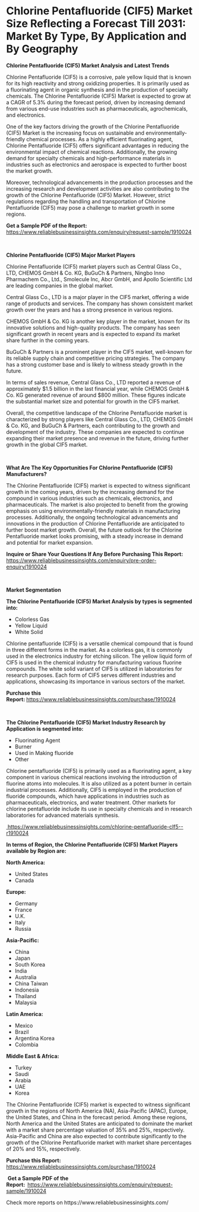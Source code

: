 <p><h1>Chlorine Pentafluoride (ClF5) Market Size Reflecting a Forecast Till 2031: Market By Type, By Application and By Geography</h1></p><p><strong>Chlorine Pentafluoride (ClF5) Market Analysis and Latest Trends</strong></p>
<p><p>Chlorine Pentafluoride (ClF5) is a corrosive, pale yellow liquid that is known for its high reactivity and strong oxidizing properties. It is primarily used as a fluorinating agent in organic synthesis and in the production of specialty chemicals. The Chlorine Pentafluoride (ClF5) Market is expected to grow at a CAGR of 5.3% during the forecast period, driven by increasing demand from various end-use industries such as pharmaceuticals, agrochemicals, and electronics.</p><p>One of the key factors driving the growth of the Chlorine Pentafluoride (ClF5) Market is the increasing focus on sustainable and environmentally-friendly chemical processes. As a highly efficient fluorinating agent, Chlorine Pentafluoride (ClF5) offers significant advantages in reducing the environmental impact of chemical reactions. Additionally, the growing demand for specialty chemicals and high-performance materials in industries such as electronics and aerospace is expected to further boost the market growth.</p><p>Moreover, technological advancements in the production processes and the increasing research and development activities are also contributing to the growth of the Chlorine Pentafluoride (ClF5) Market. However, strict regulations regarding the handling and transportation of Chlorine Pentafluoride (ClF5) may pose a challenge to market growth in some regions.</p></p>
<p><strong>Get a Sample PDF of the Report:&nbsp;</strong> <a href="https://www.reliablebusinessinsights.com/enquiry/request-sample/1910024">https://www.reliablebusinessinsights.com/enquiry/request-sample/1910024</a></p>
<p>&nbsp;</p>
<p><strong>Chlorine Pentafluoride (ClF5) Major Market Players</strong></p>
<p><p>Chlorine Pentafluoride (ClF5) market players such as Central Glass Co., LTD, CHEMOS GmbH & Co. KG, BuGuCh & Partners, Ningbo Inno Pharmachem Co., Ltd., Smolecule Inc, Abcr GmbH, and Apollo Scientific Ltd are leading companies in the global market.</p><p>Central Glass Co., LTD is a major player in the ClF5 market, offering a wide range of products and services. The company has shown consistent market growth over the years and has a strong presence in various regions.</p><p>CHEMOS GmbH & Co. KG is another key player in the market, known for its innovative solutions and high-quality products. The company has seen significant growth in recent years and is expected to expand its market share further in the coming years.</p><p>BuGuCh & Partners is a prominent player in the ClF5 market, well-known for its reliable supply chain and competitive pricing strategies. The company has a strong customer base and is likely to witness steady growth in the future.</p><p>In terms of sales revenue, Central Glass Co., LTD reported a revenue of approximately $1.5 billion in the last financial year, while CHEMOS GmbH & Co. KG generated revenue of around $800 million. These figures indicate the substantial market size and potential for growth in the ClF5 market.</p><p>Overall, the competitive landscape of the Chlorine Pentafluoride market is characterized by strong players like Central Glass Co., LTD, CHEMOS GmbH & Co. KG, and BuGuCh & Partners, each contributing to the growth and development of the industry. These companies are expected to continue expanding their market presence and revenue in the future, driving further growth in the global ClF5 market.</p></p>
<p>&nbsp;</p>
<p><strong>What Are The Key Opportunities For Chlorine Pentafluoride (ClF5) Manufacturers?</strong></p>
<p><p>The Chlorine Pentafluoride (ClF5) market is expected to witness significant growth in the coming years, driven by the increasing demand for the compound in various industries such as chemicals, electronics, and pharmaceuticals. The market is also projected to benefit from the growing emphasis on using environmentally-friendly materials in manufacturing processes. Additionally, the ongoing technological advancements and innovations in the production of Chlorine Pentafluoride are anticipated to further boost market growth. Overall, the future outlook for the Chlorine Pentafluoride market looks promising, with a steady increase in demand and potential for market expansion.</p></p>
<p><strong>Inquire or Share Your Questions If Any Before Purchasing This Report:</strong> <a href="https://www.reliablebusinessinsights.com/enquiry/pre-order-enquiry/1910024">https://www.reliablebusinessinsights.com/enquiry/pre-order-enquiry/1910024</a></p>
<p>&nbsp;</p>
<p><strong>Market Segmentation</strong></p>
<p><strong>The Chlorine Pentafluoride (ClF5) Market Analysis by types is segmented into:</strong></p>
<p><ul><li>Colorless Gas</li><li>Yellow Liquid</li><li>White Solid</li></ul></p>
<p><p>Chlorine pentafluoride (ClF5) is a versatile chemical compound that is found in three different forms in the market. As a colorless gas, it is commonly used in the electronics industry for etching silicon. The yellow liquid form of ClF5 is used in the chemical industry for manufacturing various fluorine compounds. The white solid variant of ClF5 is utilized in laboratories for research purposes. Each form of ClF5 serves different industries and applications, showcasing its importance in various sectors of the market.</p></p>
<p><strong>Purchase this Report:&nbsp;</strong><a href="https://www.reliablebusinessinsights.com/purchase/1910024">https://www.reliablebusinessinsights.com/purchase/1910024</a></p>
<p>&nbsp;</p>
<p><strong>The Chlorine Pentafluoride (ClF5) Market Industry Research by Application is segmented into:</strong></p>
<p><ul><li>Fluorinating Agent</li><li>Burner</li><li>Used in Making fluoride</li><li>Other</li></ul></p>
<p><p>Chlorine pentafluoride (ClF5) is primarily used as a fluorinating agent, a key component in various chemical reactions involving the introduction of fluorine atoms into molecules. It is also utilized as a potent burner in certain industrial processes. Additionally, ClF5 is employed in the production of fluoride compounds, which have applications in industries such as pharmaceuticals, electronics, and water treatment. Other markets for chlorine pentafluoride include its use in specialty chemicals and in research laboratories for advanced materials synthesis.</p></p>
<p><a href="https://www.reliablebusinessinsights.com/chlorine-pentafluoride-clf5--r1910024">&nbsp;https://www.reliablebusinessinsights.com/chlorine-pentafluoride-clf5--r1910024</a></p>
<p><strong>In terms of Region, the Chlorine Pentafluoride (ClF5) Market Players available by Region are:</strong></p>
<p>
    <p> <strong> North America: </strong>
        <ul>
            <li>United States</li>
            <li>Canada</li>
        </ul>
        </p> 
    <p> <strong> Europe: </strong>
        <ul>
            <li>Germany</li>
            <li>France</li>
            <li>U.K.</li>
            <li>Italy</li>
            <li>Russia</li>
        </ul>
        </p> 
    <p> <strong> Asia-Pacific: </strong>
        <ul>
            <li>China</li>
            <li>Japan</li>
            <li>South Korea</li>
            <li>India</li>
            <li>Australia</li>
            <li>China Taiwan</li>
            <li>Indonesia</li>
            <li>Thailand</li>
            <li>Malaysia</li>
        </ul>
        </p> 
    <p> <strong> Latin America: </strong>
        <ul>
            <li>Mexico</li>
            <li>Brazil</li>
            <li>Argentina Korea</li>
            <li>Colombia</li>
        </ul>
        </p> 
    <p> <strong> Middle East & Africa: </strong>
        <ul>
            <li>Turkey</li>
            <li>Saudi</li>
            <li>Arabia</li>
            <li>UAE</li>
            <li>Korea</li>
        </ul>
    </p>
    </p>
<p><p>The Chlorine Pentafluoride (ClF5) market is expected to witness significant growth in the regions of North America (NA), Asia-Pacific (APAC), Europe, the United States, and China in the forecast period. Among these regions, North America and the United States are anticipated to dominate the market with a market share percentage valuation of 35% and 25%, respectively. Asia-Pacific and China are also expected to contribute significantly to the growth of the Chlorine Pentafluoride market with market share percentages of 20% and 15%, respectively.</p></p>
<p><strong>Purchase this Report: </strong><a href="https://www.reliablebusinessinsights.com/purchase/1910024">https://www.reliablebusinessinsights.com/purchase/1910024</a></p>
<p>&nbsp;<strong>Get a Sample PDF of the Report:&nbsp;&nbsp;</strong><a href="https://www.reliablebusinessinsights.com/enquiry/request-sample/1910024">https://www.reliablebusinessinsights.com/enquiry/request-sample/1910024</a></p>
<p><strong></strong></p>
<p>Check more reports on https://www.reliablebusinessinsights.com/</p>